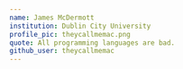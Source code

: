 ```yaml
---
name: James McDermott
institution: Dublin City University
profile_pic: theycallmemac.png
quote: All programming languages are bad.
github_user: theycallmemac
---
```


